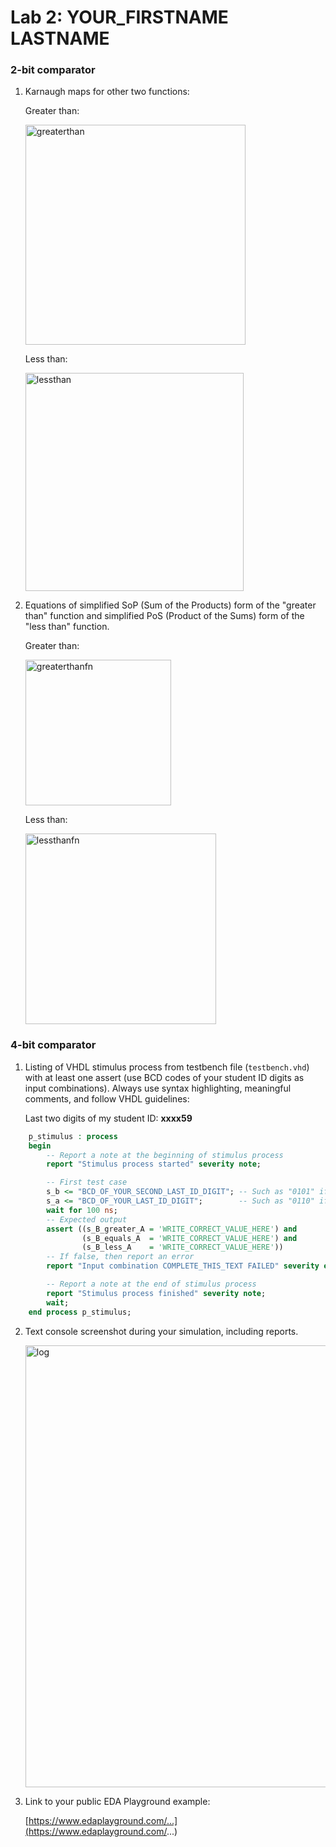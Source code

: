 # Lab 2: YOUR_FIRSTNAME LASTNAME

### 2-bit comparator

1. Karnaugh maps for other two functions:

   Greater than:

   <img width="352" alt="greaterthan" src="https://user-images.githubusercontent.com/99871518/156147946-c0d672a8-023f-4d17-afd4-9a0c7394b30f.png">


   Less than:

   <img width="349" alt="lessthan" src="https://user-images.githubusercontent.com/99871518/156147993-6d2d3a74-cc21-4efb-972c-172d2db8c389.png">

2. Equations of simplified SoP (Sum of the Products) form of the "greater than" function and simplified PoS (Product of the Sums) form of the "less than" function.

   Greater than:
   
   <img width="233" alt="greaterthanfn" src="https://user-images.githubusercontent.com/99871518/156149102-6b43070b-1537-4e3b-b790-fc366ec3950f.png">
   
   Less than:
   
   <img width="305" alt="lessthanfn" src="https://user-images.githubusercontent.com/99871518/156149152-df1a3c30-3d47-4bb2-9062-d684f57fb8a8.png">


### 4-bit comparator

1. Listing of VHDL stimulus process from testbench file (`testbench.vhd`) with at least one assert (use BCD codes of your student ID digits as input combinations). Always use syntax highlighting, meaningful comments, and follow VHDL guidelines:

   Last two digits of my student ID: **xxxx59**

```vhdl
    p_stimulus : process
    begin
        -- Report a note at the beginning of stimulus process
        report "Stimulus process started" severity note;

        -- First test case
        s_b <= "BCD_OF_YOUR_SECOND_LAST_ID_DIGIT"; -- Such as "0101" if ID = xxxx56
        s_a <= "BCD_OF_YOUR_LAST_ID_DIGIT";        -- Such as "0110" if ID = xxxx56
        wait for 100 ns;
        -- Expected output
        assert ((s_B_greater_A = 'WRITE_CORRECT_VALUE_HERE') and
                (s_B_equals_A  = 'WRITE_CORRECT_VALUE_HERE') and
                (s_B_less_A    = 'WRITE_CORRECT_VALUE_HERE'))
        -- If false, then report an error
        report "Input combination COMPLETE_THIS_TEXT FAILED" severity error;

        -- Report a note at the end of stimulus process
        report "Stimulus process finished" severity note;
        wait;
    end process p_stimulus;
```

2. Text console screenshot during your simulation, including reports.

   <img width="707" alt="log" src="https://user-images.githubusercontent.com/99871518/156160523-b2c50761-95ee-4697-826e-75ac38b8ef8d.png">


3. Link to your public EDA Playground example:

   [https://www.edaplayground.com/...](https://www.edaplayground.com/...)
